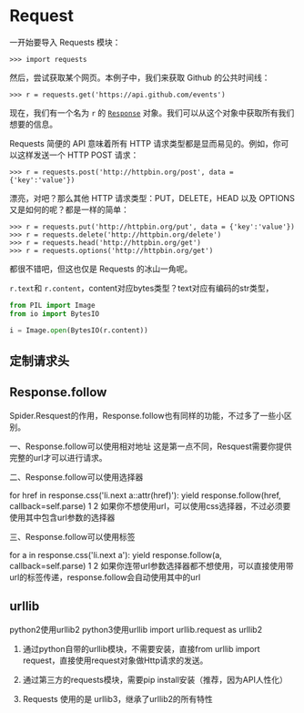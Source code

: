 # Request



一开始要导入 Requests 模块：

```
>>> import requests
```

然后，尝试获取某个网页。本例子中，我们来获取 Github 的公共时间线：

```
>>> r = requests.get('https://api.github.com/events')
```

现在，我们有一个名为 `r` 的 [`Response`](http://cn.python-requests.org/zh_CN/latest/api.html#requests.Response) 对象。我们可以从这个对象中获取所有我们想要的信息。

Requests 简便的 API 意味着所有 HTTP 请求类型都是显而易见的。例如，你可以这样发送一个 HTTP POST 请求：

```
>>> r = requests.post('http://httpbin.org/post', data = {'key':'value'})
```

漂亮，对吧？那么其他 HTTP 请求类型：PUT，DELETE，HEAD 以及 OPTIONS 又是如何的呢？都是一样的简单：

```
>>> r = requests.put('http://httpbin.org/put', data = {'key':'value'})
>>> r = requests.delete('http://httpbin.org/delete')
>>> r = requests.head('http://httpbin.org/get')
>>> r = requests.options('http://httpbin.org/get')
```

都很不错吧，但这也仅是 Requests 的冰山一角呢。

 `r.text`和 `r.content`，content对应bytes类型？text对应有编码的str类型，



```python
from PIL import Image
from io import BytesIO

i = Image.open(BytesIO(r.content))
```

## 定制请求头

## Response.follow

Spider.Resquest的作用，Response.follow也有同样的功能，不过多了一些小区别。

一、Response.follow可以使用相对地址 
这是第一点不同，Resquest需要你提供完整的url才可以进行请求。

二、Response.follow可以使用选择器

for href in response.css('li.next a::attr(href)'):
    yield response.follow(href, callback=self.parse)
1
2
如果你不想使用url，可以使用css选择器，不过必须要使用其中包含url参数的选择器

三、Response.follow可以使用标签

for a in response.css('li.next a'):
    yield response.follow(a, callback=self.parse)
1
2
如果你连带url参数选择器都不想使用，可以直接使用带url的标签传递，response.follow会自动使用其中的url



## urllib

python2使用urllib2
python3使用urllib
import urllib.request as urllib2

1. 通过python自带的urllib模块，不需要安装，直接from urllib import request，直接使用request对象做Http请求的发送。
2. 通过第三方的requests模块，需要pip install安装（推荐，因为API人性化）

1.  Requests 使用的是 urllib3，继承了urllib2的所有特性

